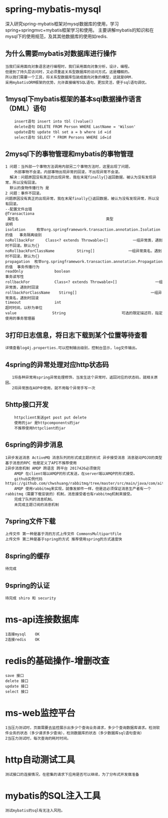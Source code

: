 # spring-mybatis-mysql
深入研究spring-mybatis框架对mysql数据库的使用，学习spring+springmvc+mybatis框架学习和使用。
主要讲解mybatis的知识和在mysql下的使用规范，及其其他数据库的使用如redis.
## 为什么需要mybatis对数据库进行操作
```
当我们采用面向对象语言进行编程时，我们采用面向对象分析，设计，编程。
但是到了持久层访问时，又必须重返关系型数据库的访问方式。这是糟糕的。
所以我们需要一个工具，将关系型数据库包装成面向对象的模型，这就是ORM.
采用mybatisORM框架的优势，允许直接编写SQL语句，更加灵活，便于sql语句调优。
```
## 1mysql下mybatis框架的基本sql数据操作语言（DML）语句
```
    insert语句 insert into tbl ()value()
    delete语句 DELETE FROM Person WHERE LastName = 'Wilson'
    update语句 update tbl set a = b where id =id
    select语句 SELECT * FROM Persons WHERE id=id
```
## 2mysql下的事物管理和mybatis的事物管理
```
1 问题：当外部一个事物方法调用内部另二个事物方法时，这里出现了问题，
    外部事物不会滚。内部事物出现异常的回滚，不出现异常不会滚。
  解决：问题原因没有真正的出现异常，我在末尾finally{}返回数据，被认为没有发现异常，所以没有回滚。
  默认的食物传播行为 是
2 问题：事件不回滚。
问题原因没有真正的出现异常，我在末尾finally{}返回数据，被认为没有发现异常，所以没有回滚。
--配置文件出错
@Transactiona
 属性名                                       类型                             说明
isolation     枚举org.springframework.transaction.annotation.Isolation的值   事务隔离级别
noRollbackFor     Class<? extends Throwable>[]           一组异常类，遇到时不回滚。默认为{}
noRollbackForClassName          Stirng[]               一组异常类名，遇到时不回滚，默认为{}
propagation  枚举org.springframework.transaction.annotation.Propagation的值  事务传播行为
readOnly              boolean                                                 事务读写性
rollbackFor           Class<? extends Throwable>[]                 一组异常类，遇到时回滚
rollbackForClassName    Stirng[]                                 一组异常类名，遇到时回滚
timeout               int                                            超时时间，以秒为单位
value                String                         可选的限定描述符，指定使用的事务管理器
```
## 3打印日志信息，将日志下载到某个位置等待查看
```
详情查看log4j.properties.可以控制输出级别，控制台显示，log文件输出。
```
## 4spring的异常处理对应http状态码
```
   1将各种异常用spring异常处理修饰，当发生这个异常时，返回对应的状态码，就相关原因。
   2将异常放在AOP中使用，就不用每个异常手写一次
```
## 5http接口开发
```
    httpclient发送get post put delete
    使用的jar 是httpcomponents的jar
    不推荐使用httpclient的jar
```
## 6spring的异步消息
```
1异步发送消息 ActiveMQ 消息队列的形式或主题的形式 异步接受消息 消息驱动POJO的类型 基于消息的RPC 他是定义了API不推荐使用
2异步消息机制 AMQP 跨语言 跨平台 2017426必须做完
    AMQP 在client端以AMQP的形式发送，在server端以AMQP的形式接受。
    github实例代码 https://github.com/chwshuang/rabbitmq/tree/master/src/main/java/com/aitongyi/rabbitmq/publish
    AMQP 使用rabbitmq来实现，就像发邮件一样，但是这必须保证消息生产者有一个rabbitmq（需要下载安装的）机制，消息接受者也有rabbitmq机制来接受。
    完成了队列的消息机制。
    未完成主题订阅的消息机制
```
## 7spring文件下载
```
上传文件 第一种是基于流的方式上传文件 CommonsMultipartFile
上传文件 第二种是基于spring的方式 推荐使用spring的方式速度快
```
## 8spring的缓存
```
待完成
```
## 9spring的认证
```
待完成 shiro 和 security
```
# ms-api连接数据库
```
1连接mysql    OK
2连接redis    OK
```
# redis的基础操作-增删改查
```
save 接口
delete 接口
update 接口
select 接口
```
# ms-web监控平台
```
1当压力测试时，页面需要去监控展示出多少个查询业务请求，多少个查询数据库请求。检测软件业务的状态（多少请求多少查询），检测数据库的状态（多少数据库sql语句查询）
2当压力测试时，每次查询的耗时时间。
```
# http自动测试工具
```
测试接口的连接情况，在密集的请求下应用是否可以继续，为了分布式开发做准备
```
# mybatis的SQL注入工具
```
测试mybatis的sql有无注入风险。
```

